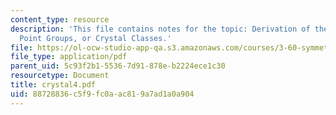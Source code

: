 ```yaml
---
content_type: resource
description: 'This file contains notes for the topic: Derivation of the 32 Crystallographic
  Point Groups, or Crystal Classes.'
file: https://ol-ocw-studio-app-qa.s3.amazonaws.com/courses/3-60-symmetry-structure-and-tensor-properties-of-materials-fall-2005/88728836c5f9fc0aac819a7ad1a0a904_crystal4.pdf
file_type: application/pdf
parent_uid: 5c93f2b1-5536-7d91-878e-b2224ece1c30
resourcetype: Document
title: crystal4.pdf
uid: 88728836-c5f9-fc0a-ac81-9a7ad1a0a904
---
```

